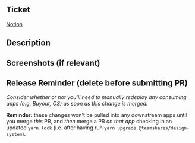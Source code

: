 ## Ticket
[Notion](url)

## Description

## Screenshots (if relevant)

## Release Reminder (delete before submitting PR)
*Consider whether or not you'll need to manually redeploy any consuming apps (e.g. Buyout, OS) as soon as this change is merged.*

**Reminder:** these changes won't be pulled into any downstream apps until you merge _this_ PR, and _then_ merge a PR _on that app_ checking in an updated `yarn.lock` (i.e. after having run `yarn upgrade @teamshares/design-system`).
